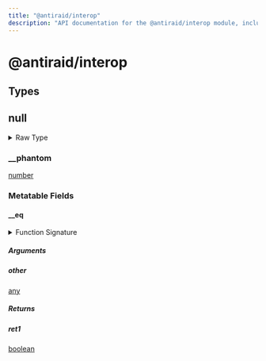 ```yaml
---
title: "@antiraid/interop"
description: "API documentation for the @antiraid/interop module, including types and interop helpers."
---
```


<div id="@antiraid/interop"></div>

# @antiraid/interop

<div id="Types"></div>

## Types

<div id="null"></div>

## null

<details>
<summary>Raw Type</summary>

```luau
type null = {
	__phantom: number,

	-- Metatable
	__eq: (self: any, other: any) -> boolean
}
```

</details>

<div id="__phantom"></div>

### \_\_phantom

[number](#number)

<div id="MetatableFields"></div>

### Metatable Fields

<div id="__eq"></div>

#### \_\_eq

<details>
<summary>Function Signature</summary>

```luau
__eq: (self: any, other: any) -> boolean
```

</details>

<div id="Arguments"></div>

##### Arguments

<div id="other"></div>

##### other

[any](#any)

<div id="Returns"></div>

##### Returns

<div id="ret1"></div>

##### ret1

[boolean](#boolean)
